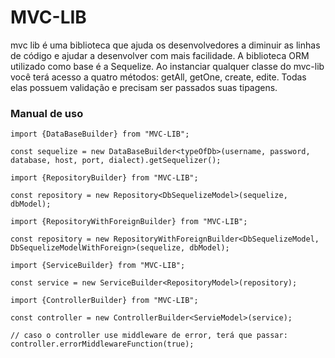 # MVC-LIB

mvc lib é uma biblioteca que ajuda os desenvolvedores a diminuir as linhas de código e ajudar a desenvolver com mais facilidade. A biblioteca ORM utilizado como base é a Sequelize.
Ao instanciar qualquer classe do mvc-lib você terá acesso a quatro métodos: getAll, getOne, create, edite. Todas elas possuem validação e precisam ser passados suas tipagens.

### Manual de uso 

```Adicionando o Sequelizer:
import {DataBaseBuilder} from "MVC-LIB";

const sequelize = new DataBaseBuilder<typeOfDb>(username, password, database, host, port, dialect).getSequelizer();
```
```Adicionando o repositorio.
import {RepositoryBuilder} from "MVC-LIB";

const repository = new Repository<DbSequelizeModel>(sequelize, dbModel);
```
```Adicionando o repositorio com tabela externa.
import {RepositoryWithForeignBuilder} from "MVC-LIB";

const repository = new RepositoryWithForeignBuilder<DbSequelizeModel, DbSequelizeModelWithForeign>(sequelize, dbModel);
```
```Adicionando o service.
import {ServiceBuilder} from "MVC-LIB";

const service = new ServiceBuilder<RepositoryModel>(repository);
```
```Adicionando o controller.
import {ControllerBuilder} from "MVC-LIB";

const controller = new ControllerBuilder<ServieModel>(service);

// caso o controller use middleware de error, terá que passar:
controller.errorMiddlewareFunction(true);
```